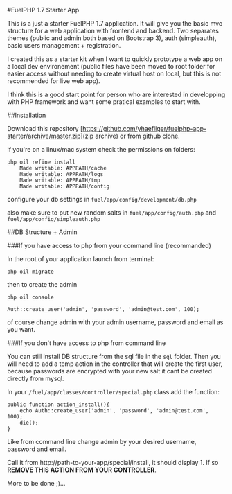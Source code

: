 #FuelPHP 1.7 Starter App

This is a just a starter FuelPHP 1.7 application.
It will give you the basic mvc structure for a web application with frontend and backend.
Two separates themes (public and admin both based on Bootstrap 3), auth (simpleauth), basic users management + registration.

I created this as a starter kit when I want to quickly prototype a web app on a local dev environement (public files have been moved to root folder for easier access without needing to create virtual host on local, but this is not recommended for live web app).

I think this is a good start point for person who are interested in developping with PHP framework and want some pratical examples to start with.


##Installation

Download this repository [https://github.com/yhaefliger/fuelphp-app-starter/archive/master.zip](zip archive) or from github clone.

if you're on a linux/mac system check the permissions on folders:
``` 
php oil refine install
    Made writable: APPPATH/cache
    Made writable: APPPATH/logs
    Made writable: APPPATH/tmp
    Made writable: APPPATH/config
```

configure your db settings in `fuel/app/config/development/db.php`

also make sure to put new random salts in `fuel/app/config/auth.php` and `fuel/app/config/simpleauth.php`

##DB Structure + Admin

###If you have access to php from your command line (recommanded) 

In the root of your application launch from terminal:
```
php oil migrate
```

then to create the admin

```
php oil console

Auth::create_user('admin', 'password', 'admin@test.com', 100); 
```

of course change admin with your admin username, password and email as you want.

###If you don't have access to php from command line

You can still install DB structure from the sql file in the `sql` folder.
Then you will need to add a temp action in the controller that will create the first user, because passwords are encrypted with your new salt it cant be created directly from mysql.

In your `/fuel/app/classes/controller/special.php` class add the function:

```
public function action_install(){
    echo Auth::create_user('admin', 'password', 'admin@test.com', 100);
    die();
}
```

Like from command line change admin by your desired username, password and email.

Call it from http://path-to-your-app/special/install, it should display 1. If so **REMOVE THIS ACTION FROM YOUR CONTROLLER**.



More to be done ;)...